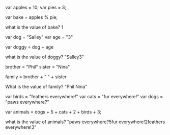 
var apples = 10;
var pies = 3;

var bake = apples % pie;


what is the value of bake?
1

var dog = "Salley"
var age = "3"

var doggy = dog + age

what is the value of doggy?
"Salley3"

brother = "Phil"
sister = "Nina"

family = brother + " " + sister

What is the value of family?
"Phil Nina"

var birds = "feathers everywhere!"
var cats = "fur everywhere!"
var dogs = "paws everywhere?"

var animals = dogs + 5 + cats + 2 + birds + 3;

what is the value of animals?
"paws everywhere?5fur everywhere!2feathers everywhere!3"
